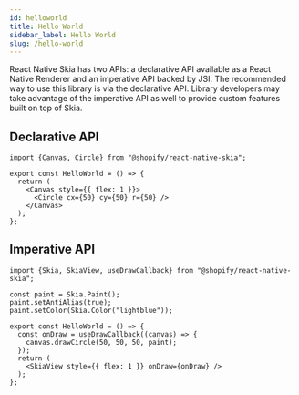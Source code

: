 ```yaml
---
id: helloworld
title: Hello World
sidebar_label: Hello World
slug: /hello-world
---
```


React Native Skia has two APIs: a declarative API available as a React Native Renderer and an imperative API backed by JSI. The recommended way to use this library is via the declarative API. Library developers may take advantage of the imperative API as well to provide custom features built on top of Skia.

## Declarative API

```tsx twoslash
import {Canvas, Circle} from "@shopify/react-native-skia";

export const HelloWorld = () => {
  return (
    <Canvas style={{ flex: 1 }}>
      <Circle cx={50} cy={50} r={50} />
    </Canvas>
  );
};
```

## Imperative API

```tsx twoslash
import {Skia, SkiaView, useDrawCallback} from "@shopify/react-native-skia";

const paint = Skia.Paint();
paint.setAntiAlias(true);
paint.setColor(Skia.Color("lightblue"));

export const HelloWorld = () => {
  const onDraw = useDrawCallback((canvas) => {
    canvas.drawCircle(50, 50, 50, paint);
  });
  return (
    <SkiaView style={{ flex: 1 }} onDraw={onDraw} />
  );
};
```